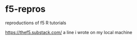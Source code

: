 # f5-repros
reproductions of f5 R tutorials

https://thef5.substack.com/
a line i wrote on my local machine
